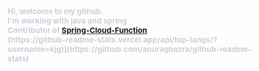    <div style="text-align: left;"> 
    <div style="font-weight: 700; font-size: 15px; text-align: left; color: #c9d1d9;"> 
        Hi, welcome to my github. <br/>
       I'm working with java and spring <br/>
       Contributor of <a href = "https://github.com/spring-cloud/spring-cloud-function">Spring-Cloud-Function</a> <br/>
     (https://github-readme-stats.vercel.app/api/top-langs/?username=kjg)](https://github.com/anuraghazra/github-readme-stats)
<!--        [![Anurag's GitHub stats](https://github-readme-stats.vercel.app/api?ujunggiKim)](https://github.com/anuraghazra/github-readme-stats) -->
    </div> 
    

